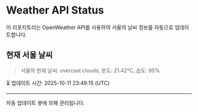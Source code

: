 
# Weather API Status

이 리포지토리는 OpenWeather API를 사용하여 서울의 날씨 정보를 자동으로 업데이트합니다.

## 현재 서울 날씨
> 서울의 현재 날씨: overcast clouds, 온도: 21.42°C, 습도: 95%

⏳ 업데이트 시간: 2025-10-11 23:49:15 (UTC)

---
자동 업데이트 봇에 의해 관리됩니다.
